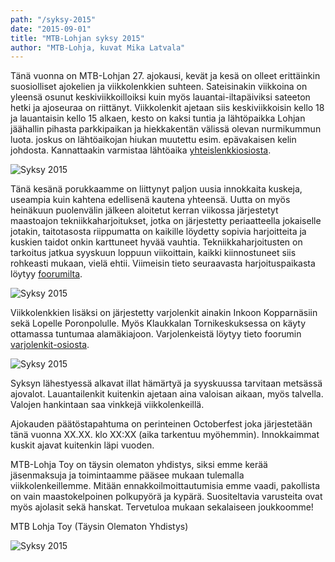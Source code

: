 ```yaml
---
path: "/syksy-2015"
date: "2015-09-01"
title: "MTB-Lohjan syksy 2015"
author: "MTB-Lohja, kuvat Mika Latvala"
---
```

Tänä vuonna on MTB-Lohjan 27. ajokausi, kevät ja kesä on olleet erittäinkin suosiolliset ajokelien ja viikkolenkkien suhteen. Sateisinakin viikkoina on yleensä osunut keskiviikkoilloiksi kuin myös lauantai-iltapäiviksi sateeton hetki ja ajoseuraa on riittänyt. Viikkolenkit ajetaan siis keskiviikkoisin kello 18 ja lauantaisin kello 15 alkaen, kesto on kaksi tuntia ja lähtöpaikka Lohjan jäähallin pihasta parkkipaikan ja hiekkakentän välissä olevan nurmikummun luota. joskus on lähtöaikojan hiukan  muutettu esim. epävakaisen kelin johdosta. Kannattaakin varmistaa lähtöaika [yhteislenkkiosiosta](http://www.mtb-lohja.com/cgi-bin/yabb2/YaBB.pl?num=1420216346%22).

![Syksy 2015](/img/syksy-2015-1.jpg)

Tänä kesänä porukkaamme on liittynyt paljon uusia innokkaita kuskeja, useampia kuin kahtena edellisenä kautena yhteensä. Uutta on myös heinäkuun puolenvälin jälkeen aloitetut kerran viikossa järjestetyt maastoajon tekniikkaharjoitukset, jotka on järjestetty periaatteella jokaiselle jotakin, taitotasosta riippumatta on kaikille löydetty sopivia harjoitteita ja kuskien taidot onkin karttuneet hyvää vauhtia. Tekniikkaharjoitusten on tarkoitus jatkua syyskuun loppuun viikoittain, kaikki kiinnostuneet siis rohkeasti mukaan, vielä ehtii. Viimeisin tieto seuraavasta harjoituspaikasta löytyy [foorumilta](http://www.mtb-lohja.com/cgi-bin/yabb2/YaBB.pl?num=1436350695).

![Syksy 2015](/img/syksy-2015-2.jpg)

Viikkolenkkien lisäksi on järjestetty varjolenkit ainakin Inkoon Kopparnäsiin sekä Lopelle Poronpolulle. Myös Klaukkalan Tornikeskuksessa on käyty ottamassa tuntumaa alamäkiajoon. Varjolenkeistä löytyy tieto foorumin [varjolenkit-osiosta](http://www.mtb-lohja.com/cgi-bin/yabb2/YaBB.pl?num=1374217521).

![Syksy 2015](/img/syksy-2015-3.jpg)

Syksyn lähestyessä alkavat illat hämärtyä ja syyskuussa tarvitaan metsässä ajovalot. Lauantailenkit kuitenkin ajetaan aina valoisan aikaan, myös talvella. Valojen hankintaan saa vinkkejä viikkolenkeillä.

Ajokauden päätöstapahtuma on perinteinen Octoberfest joka järjestetään tänä vuonna XX.XX. klo XX:XX (aika tarkentuu myöhemmin). Innokkaimmat kuskit ajavat kuitenkin läpi vuoden.

MTB-Lohja Toy on täysin olematon yhdistys, siksi emme kerää jäsenmaksuja ja toimintaamme pääsee mukaan tulemalla viikkolenkeillemme. Mitään ennakkoilmoittautumisia emme vaadi, pakollista on vain maastokelpoinen polkupyörä ja kypärä. Suositeltavia varusteita ovat myös ajolasit sekä hanskat. Tervetuloa mukaan sekalaiseen joukkoomme!

MTB Lohja Toy (Täysin Olematon Yhdistys)

![Syksy 2015](/img/syksy-2015-4.jpg)